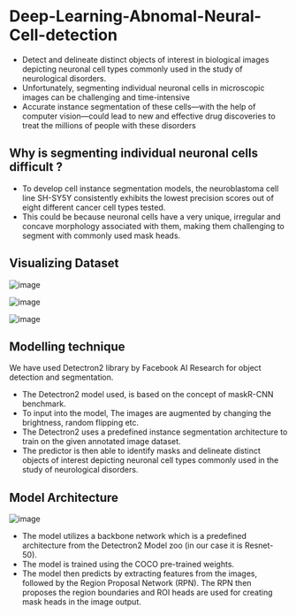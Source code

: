 # Deep-Learning-Abnomal-Neural-Cell-detection
* Detect and delineate distinct objects of interest in biological images depicting neuronal cell types commonly used in the study of neurological disorders.
* Unfortunately, segmenting individual neuronal cells in microscopic images can be challenging and time-intensive
* Accurate instance segmentation of these cells—with the help of computer vision—could lead to new and effective drug discoveries to treat the millions of people with these disorders

## Why is segmenting individual neuronal cells difficult ?
* To develop cell instance segmentation models, the neuroblastoma cell line SH-SY5Y consistently exhibits the lowest precision scores out of eight different cancer cell types tested. 
* This could be because neuronal cells have a very unique, irregular and concave morphology associated with them, making them challenging to segment with commonly used mask heads.

## Visualizing Dataset

![image](https://user-images.githubusercontent.com/78380617/152316352-a6c0cf1a-00b3-40cc-8c53-0b46c693057a.png)

![image](https://user-images.githubusercontent.com/78380617/152316504-eabd6513-8cce-4961-b68d-0f3653a4b883.png)

![image](https://user-images.githubusercontent.com/78380617/152316569-331226ba-6fa0-40bd-8416-825b037eae82.png)

## Modelling technique
We have used Detectron2 library by Facebook AI Research for object detection and segmentation.
* The Detectron2 model used, is based on the concept of maskR-CNN benchmark. 
* To input into the model, The images are augmented by changing the brightness, random flipping etc. 
* The Detectron2 uses a predefined instance segmentation architecture to train on the given annotated image dataset. 
* The predictor is then able to identify masks and delineate distinct objects of interest depicting neuronal cell types commonly used in the study of neurological disorders.

## Model Architecture
![image](https://user-images.githubusercontent.com/78380617/152316984-9ac158e8-4539-4730-9770-e590337c3e1a.png)

* The model utilizes a backbone network which is a predefined architecture from the Detectron2 Model zoo (in our case it is Resnet-50). 
* The model is trained using the COCO pre-trained weights. 
* The model then predicts by extracting features from the images, followed by the Region Proposal Network (RPN). The RPN then proposes the region boundaries and ROI heads are used for creating mask heads in the image output.

